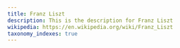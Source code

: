```yaml
---
title: Franz Liszt
description: This is the description for Franz Liszt
wikipedia: https://en.wikipedia.org/wiki/Franz_Liszt
taxonomy_indexes: true
---
```

